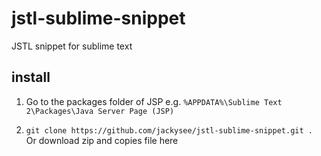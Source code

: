 jstl-sublime-snippet
====================

JSTL snippet for sublime text

## install

1. Go to the packages folder of JSP
   e.g. 
   `%APPDATA%\Sublime Text 2\Packages\Java Server Page (JSP)`

2. `git clone https://github.com/jackysee/jstl-sublime-snippet.git .`  
    Or download zip and copies file here
